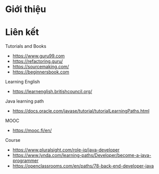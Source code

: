 # Giới thiệu


# Liên kết
Tutorials and Books
- https://www.guru99.com
- https://refactoring.guru/
- https://sourcemaking.com/
- https://beginnersbook.com

Learning English
- https://learnenglish.britishcouncil.org/

Java learning path
- https://docs.oracle.com/javase/tutorial/tutorialLearningPaths.html

MOOC
- https://mooc.fi/en/

Course
- https://www.pluralsight.com/role-iq/java-developer
- https://www.lynda.com/learning-paths/Developer/become-a-java-programmer
- https://openclassrooms.com/en/paths/78-back-end-developer-java
